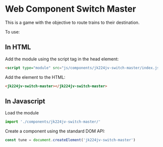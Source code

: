 # Web Component Switch Master

This is a game with the objective to route trains to their destination.

To use:

## In HTML

Add the module using the script tag in the head element:

```html
<script type="module" src="js/components/jk224jv-switch-master/index.js"></script>
```

Add the element to the HTML:

```html
<jk224jv-switch-master></jk224jv-switch-master>
```

## In Javascript

Load the module

```js
import './components/jk224jv-switch-master/'
```

Create a component using the standard DOM API:

```js
const tune = document.createElement('jk224jv-switch-master')
```
